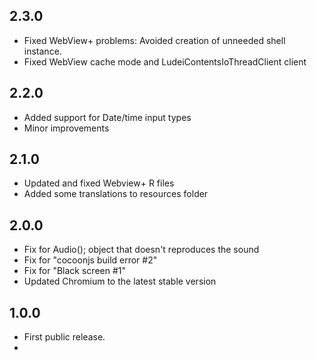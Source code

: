 ## 2.3.0

- Fixed WebView+ problems: Avoided creation of unneeded shell instance.
- Fixed WebView cache mode and LudeiContentsIoThreadClient client

## 2.2.0

- Added support for Date/time input types
- Minor improvements

## 2.1.0

- Updated and fixed Webview+ R files
- Added some translations to resources folder

## 2.0.0

- Fix for Audio(); object that doesn't reproduces the sound
- Fix for "cocoonjs build error #2"
- Fix for "Black screen #1"
- Updated Chromium to the latest stable version

## 1.0.0

- First public release.
- 